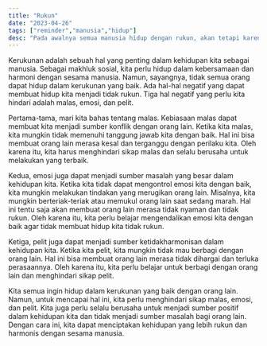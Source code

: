 ```yaml
---
title: "Rukun"
date: "2023-04-26"
tags: ["reminder","manusia","hidup"]
desc: "Pada awalnya semua manusia hidup dengan rukun, akan tetapi karena hal negatif lah yang membuat kita tidak rukun."
---
```


Kerukunan adalah sebuah hal yang penting dalam kehidupan kita sebagai manusia. Sebagai makhluk sosial, kita perlu hidup dalam kebersamaan dan harmoni dengan sesama manusia. Namun, sayangnya, tidak semua orang dapat hidup dalam kerukunan yang baik. Ada hal-hal negatif yang dapat membuat hidup kita menjadi tidak rukun. Tiga hal negatif yang perlu kita hindari adalah malas, emosi, dan pelit.

Pertama-tama, mari kita bahas tentang malas. Kebiasaan malas dapat membuat kita menjadi sumber konflik dengan orang lain. Ketika kita malas, kita mungkin tidak memenuhi tanggung jawab kita dengan baik. Hal ini bisa membuat orang lain merasa kesal dan terganggu dengan perilaku kita. Oleh karena itu, kita harus menghindari sikap malas dan selalu berusaha untuk melakukan yang terbaik.

Kedua, emosi juga dapat menjadi sumber masalah yang besar dalam kehidupan kita. Ketika kita tidak dapat mengontrol emosi kita dengan baik, kita mungkin melakukan tindakan yang merugikan orang lain. Misalnya, kita mungkin berteriak-teriak atau memukul orang lain saat sedang marah. Hal ini tentu saja akan membuat orang lain merasa tidak nyaman dan tidak rukun. Oleh karena itu, kita perlu belajar mengendalikan emosi kita dengan baik agar tidak membuat hidup kita tidak rukun.

Ketiga, pelit juga dapat menjadi sumber ketidakharmonisan dalam kehidupan kita. Ketika kita pelit, kita mungkin tidak mau berbagi dengan orang lain. Hal ini bisa membuat orang lain merasa tidak dihargai dan terluka perasaannya. Oleh karena itu, kita perlu belajar untuk berbagi dengan orang lain dan menghindari sikap pelit.

Kita semua ingin hidup dalam kerukunan yang baik dengan orang lain. Namun, untuk mencapai hal ini, kita perlu menghindari sikap malas, emosi, dan pelit. Kita juga perlu selalu berusaha untuk menjadi sumber positif dalam kehidupan kita dan tidak menjadi sumber masalah bagi orang lain. Dengan cara ini, kita dapat menciptakan kehidupan yang lebih rukun dan harmonis dengan sesama manusia.